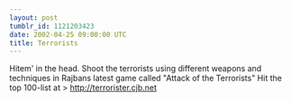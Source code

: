 ```yaml
---
layout: post
tumblr_id: 1121203423
date: 2002-04-25 09:00:00 UTC
title: Terrorists
---
```


Hitem' in the head. Shoot the terrorists using different weapons and techniques in Rajbans latest game called "Attack of the Terrorists" Hit the top 100-list at > http://terrorister.cjb.net
